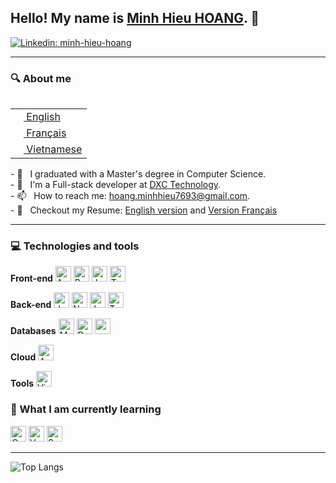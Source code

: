 ## Hello! My name is <a href="https://github.com/hoang-minhhieu">Minh Hieu HOANG</a>. 👋
[![Linkedin: minh-hieu-hoang](https://img.shields.io/badge/LinkedIn-0077B5?style=for-the-badge&logo=linkedin&logoColor=white&link=https://www.linkedin.com/in/minh-hieu-hoang-a600a456/)](https://www.linkedin.com/in/minh-hieu-hoang-a600a456/)

<hr/>

### 🔍 About me
<table align="right">
 <tr><td><a href="README.md"><img src="images/us-flag.png" height="13"> English</a></td></tr>
 <tr><td><a href="README_fr.md"><img src="images/fr-flag.png" height="13"> Français</a></td></tr>
 <tr><td><a href="README_pt.md"><img src="images/vn-flag.png" height="13"> Vietnamese</a></td></tr>
</table>
- 🔬 &nbsp; I graduated with a Master's degree in Computer Science.<br>
- 🔭 &nbsp; I'm a Full-stack developer at <a href="https://dxc.com/us/en">DXC Technology</a>. <br>
- 📫 &nbsp; How to reach me: <a href="mailto: hoang.minhhieu7693@gmail.com">hoang.minhhieu7693@gmail.com</a>. <br>
- 📝 &nbsp; Checkout my Resume: <a href="https://github.com/hoang-minhhieu/hoang-minhhieu/blob/master/CV EN.pdf">English version</a> and <a href="https://github.com/hoang-minhhieu/hoang-minhhieu/blob/master/CV FR.pdf">Version Français</a>

<hr/>

###  💻 Technologies and tools

**Front-end**
<img src="https://img.shields.io/badge/Angular-282C34?logo=angular&logoColor=3178C6" alt="Angular logo" title="Angular" height="25" />
<img src="https://img.shields.io/badge/React-282C34?logo=react&logoColor=3178C6" alt="React logo" title="React" height="25" />
<img src="https://img.shields.io/badge/JavaScript-282C34?logo=javascript&logoColor=F7DF1E" alt="JavaScript logo" title="JavaScript" height="25" />
<img src="https://img.shields.io/badge/TypeScript-282C34?logo=typescript&logoColor=3178C6" alt="TypeScript logo" title="TypeScript" height="25" />

**Back-end**
<img src="https://img.shields.io/badge/.Net-282C34?logo=dotnet&logoColor=339933" alt="dotnet logo" title="dotnet" height="25" />
<img src="https://img.shields.io/badge/Node.js-282C34?logo=node.js&logoColor=339933" alt="Node.js logo" title="Node.js" height="25" />
<img src="https://img.shields.io/badge/JavaScript-282C34?logo=javascript&logoColor=F7DF1E" alt="JavaScript logo" title="JavaScript" height="25" />
<img src="https://img.shields.io/badge/TypeScript-282C34?logo=typescript&logoColor=3178C6" alt="TypeScript logo" title="TypeScript" height="25" />

**Databases**
<img src="https://img.shields.io/badge/MongoDB-282C34?logo=mongodb&logoColor=47A248" alt="MongoDB logo" title="MongoDB" height="25" />
<img src="https://img.shields.io/badge/DynamoDB-282C34?logo=dynamodb&logoColor=47A248" alt="DynamoDB logo" title="DynamoDB" height="25" />
<img src="https://img.shields.io/badge/mysql-282C34?logo=mysql&logoColor=47A248" alt="mysql logo" title="mysql" height="25" />

**Cloud**
<img src="https://img.shields.io/badge/Amazon%20AWS-232F3E?style=plastic&logo=amazon-aws" title="AWS" height="25" />

**Tools**
<img src="https://img.shields.io/badge/VS%20Code-282C34?logo=visual-studio-code&logoColor=007ACC" alt="Visual Studio Code logo" title="Visual Studio Code" height="25" />

### 📖  What I am currently learning

<img src="https://img.shields.io/badge/Quasar-282C34?logo=quasar&logoColor=339933" alt="Quasar logo" title="Quasar" height="25" /> <img src="https://img.shields.io/badge/Vue.js-282C34?logo=Vue.js&logoColor=339933" alt="Vue.js logo" title="Vue.js" height="25" /> <img src="https://img.shields.io/badge/Sass-282C34?logo=sass&logoColor=CC6699" alt="Sass logo" title="Sass" height="25" />

<hr/>

![Top Langs](https://github-readme-stats.vercel.app/api/top-langs/?username=hoang-minhhieu&hide=TeX&layout=compact)

